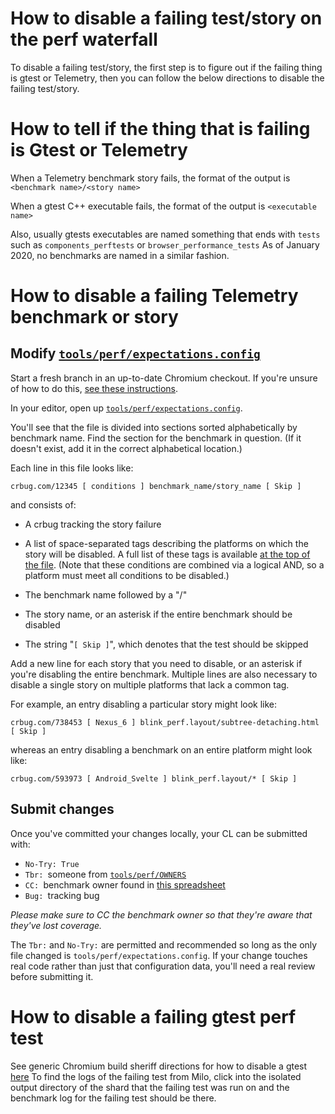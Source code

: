 # How to disable a failing test/story on the perf waterfall

To disable a failing test/story, the first step is to figure
out if the failing thing is gtest or Telemetry, then you can
follow the below directions to disable the failing test/story.

# How to tell if the thing that is failing is Gtest or Telemetry

When a Telemetry benchmark story fails, the format of the output is
`<benchmark name>/<story name>`

When a gtest C++ executable fails, the format of the output is
`<executable name>`

Also, usually gtests executables are named something that ends
with `tests` such as `components_perftests` or `browser_performance_tests`
As of January 2020, no benchmarks are named in a similar fashion.

# How to disable a failing Telemetry benchmark or story

## Modify [`tools/perf/expectations.config`](https://cs.chromium.org/chromium/src/tools/perf/expectations.config?q=expectations.config&sq=package:chromium&dr)

Start a fresh branch in an up-to-date Chromium checkout. If you're unsure of how to do this, [see these instructions](https://www.chromium.org/developers/how-tos/get-the-code).


In your editor, open up [`tools/perf/expectations.config`](https://cs.chromium.org/chromium/src/tools/perf/expectations.config?q=expectations.config&sq=package:chromium&dr).

You'll see that the file is divided into sections sorted alphabetically by benchmark name. Find the section for the benchmark in question. (If it doesn't exist, add it in the correct alphabetical location.)

Each line in this file looks like:

    crbug.com/12345 [ conditions ] benchmark_name/story_name [ Skip ]

and consists of:

* A crbug tracking the story failure

* A list of space-separated tags describing the platforms on which the story will be disabled. A full list of these tags is available [at the top of the file](https://cs.chromium.org/chromium/src/tools/perf/expectations.config?type=cs&q=tools/perf/expectations.config&sq=package:chromium&g=0&l=5). (Note that these conditions are combined via a logical AND, so a platform must meet all conditions to be disabled.)

* The benchmark name followed by a "/"

* The story name, or an asterisk if the entire benchmark should be disabled

* The string "`[ Skip ]`", which denotes that the test should be skipped

Add a new line for each story that you need to disable, or an asterisk if you're disabling the entire benchmark. Multiple lines are also necessary to disable a single story on multiple platforms that lack a common tag.

For example, an entry disabling a particular story might look like:

    crbug.com/738453 [ Nexus_6 ] blink_perf.layout/subtree-detaching.html [ Skip ]


whereas an entry disabling a benchmark on an entire platform might look like:

    crbug.com/593973 [ Android_Svelte ] blink_perf.layout/* [ Skip ]

## Submit changes

Once you've committed your changes locally, your CL can be submitted with:

- `No-Try: True`
- `Tbr: `someone from [`tools/perf/OWNERS`](https://cs.chromium.org/chromium/src/tools/perf/OWNERS?q=tools/perf/owners&sq=package:chromium&dr)
- `CC: `benchmark owner found in [this spreadsheet](https://docs.google.com/spreadsheets/u/1/d/1xaAo0_SU3iDfGdqDJZX_jRV0QtkufwHUKH3kQKF3YQs/edit#gid=0)
- `Bug: `tracking bug

*Please make sure to CC the benchmark owner so that they're aware that they've lost coverage.*

The `Tbr:` and `No-Try:` are permitted and recommended so long as the only file changed is `tools/perf/expectations.config`. If your change touches real code rather than just that configuration data, you'll need a real review before submitting it.

# How to disable a failing gtest perf test

See generic Chromium build sheriff directions for how to disable a gtest [here](https://www.chromium.org/developers/tree-sheriffs/sheriff-details-chromium#TOC-How-do-I-disable-a-flaky-test-)
To find the logs of the failing test from Milo, click into the
isolated output directory of the shard that the failing test
was run on and the benchmark log for the failing test should be
there.
